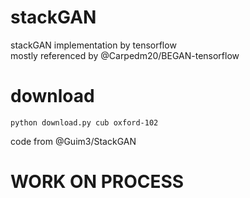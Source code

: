 # stackGAN
stackGAN implementation by tensorflow <br/>
mostly referenced by @Carpedm20/BEGAN-tensorflow


# download
```
python download.py cub oxford-102
```
code from @Guim3/StackGAN


# WORK ON PROCESS
